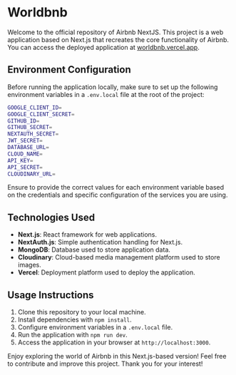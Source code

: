 # Worldbnb

Welcome to the official repository of Airbnb NextJS. This project is a web application based on Next.js that recreates the core functionality of Airbnb. You can access the deployed application at [worldbnb.vercel.app](https://worldbnb.vercel.app/).

## Environment Configuration

Before running the application locally, make sure to set up the following environment variables in a `.env.local` file at the root of the project:

```bash
GOOGLE_CLIENT_ID=
GOOGLE_CLIENT_SECRET=
GITHUB_ID=
GITHUB_SECRET=
NEXTAUTH_SECRET=
JWT_SECRET=
DATABASE_URL=
CLOUD_NAME=
API_KEY=
API_SECRET=
CLOUDINARY_URL=
```

Ensure to provide the correct values for each environment variable based on the credentials and specific configuration of the services you are using.

## Technologies Used

- **Next.js**: React framework for web applications.
- **NextAuth.js**: Simple authentication handling for Next.js.
- **MongoDB**: Database used to store application data.
- **Cloudinary**: Cloud-based media management platform used to store images.
- **Vercel**: Deployment platform used to deploy the application.

## Usage Instructions

1. Clone this repository to your local machine.
2. Install dependencies with `npm install`.
3. Configure environment variables in a `.env.local` file.
4. Run the application with `npm run dev`.
5. Access the application in your browser at `http://localhost:3000`.

Enjoy exploring the world of Airbnb in this Next.js-based version! Feel free to contribute and improve this project. Thank you for your interest!
